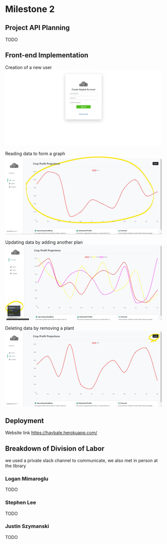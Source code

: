 # Milestone 2

## Project API Planning

TODO

## Front-end Implementation

Creation of a new user ![New user page](./img/create.jpg)

Reading data to form a graph ![Graph data](./img/read.jpg)

Updating data by adding another plan ![add plant](./img/update.jpg)

Deleting data by removing a plant ![remove plant](./img/delete.jpg)

## Deployment

Website link https://haybale.herokuapp.com/

## Breakdown of Division of Labor

we used a private slack channel to communicate, we also met in person at the library

### Logan Mimaroglu
TODO
### Stephen Lee
TODO
### Justin Szymanski
TODO
